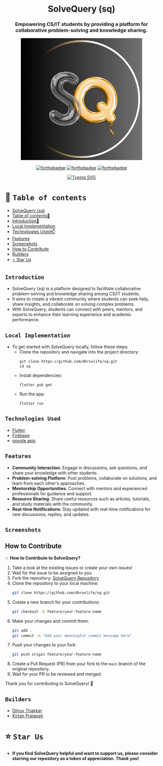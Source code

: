 <div align="center"> 

# SolveQuery (sq)


### Empowering CS/IT students by providing a platform for collaborative problem-solving and knowledge sharing.
 


<p align="center">
<img  width="400" height="400" src="https://raw.githubusercontent.com/dhruvlife/sq/main/assets/logos/sqlogo.png">
</p>

  
[![forthebadge](https://forthebadge.com/images/badges/built-by-developers.svg)](https://github.com/dhruvlife/sq) 
[![forthebadge](https://forthebadge.com/images/badges/built-with-love.svg)](https://github.com/dhruvlife/sq) 
[![forthebadge](https://forthebadge.com/images/badges/built-for-android.svg)](https://github.com/dhruvlife/sq)
  
  
 [![Typing SVG](https://readme-typing-svg.demolab.com?font=QUARTZO+&pause=1000&color=F72288&width=455&lines=Empowering+CS%2FIT+students+with+SolveQuery)](https://github.com/dhruvlife/sq)
 
 
</div>


# 🧭 `Table of contents`

- [SolveQuery (sq)](#solvequery-sq)
- [Table of contents🧭 ](#table-of-contents)
- [Introduction🚀](#introduction)
- [Local Implementation](#local-implementation)
- [Technologies Used📫](#technologies-used)
- [Features](#features)
- [Screenshots](#screenshots)
- [How to Contribute](#how-to-contribute)
- [Builders](#builders)
- [⭐️ Star Us](#-star-us)

## `Introduction`
<!--- <div align="center">
<img  width="100" height="120" align="center" src="https://user-images.githubusercontent.com/110530263/225117486-588eb822-df15-44c5-aa77-d6a955fa9002.png">
 </div> --->
 
- SolveQuery (sq) is a platform designed to facilitate collaborative problem-solving and knowledge sharing among CS/IT students.
- It aims to create a vibrant community where students can seek help, share insights, and collaborate on solving complex problems.
- With SolveQuery, students can connect with peers, mentors, and experts to enhance their learning experience and academic performance.

## `Local Implementation`
- To get started with SolveQuery locally, follow these steps:
  - Clone the repository and navigate into the project directory:
    ```
    git clone https://github.com/dhruvlife/sq.git
    cd sq
    ```
  - Install dependencies:
    ```
    flutter pub get
    ```
  - Run the app:
    ```
    flutter run
    ```

## `Technologies Used`
- [Flutter](https://flutter.dev/)
- [Firebase](https://firebase.google.com/)
- [google apis](https://cloud.google.com/)


## `Features`
- **Community Interaction**: Engage in discussions, ask questions, and share your knowledge with other students.
- **Problem-solving Platform**: Post problems, collaborate on solutions, and learn from each other's approaches.
- **Mentorship Opportunities**: Connect with mentors and experienced professionals for guidance and support.
- **Resource Sharing**: Share useful resources such as articles, tutorials, and study materials with the community.
- **Real-time Notifications**: Stay updated with real-time notifications for new discussions, replies, and updates.

## `Screenshots`

<!--- Include relevant screenshots of your app here -->

## How to Contribute
💥 **How to Contribute to SolveQuery?**

1. Take a look at the existing issues or create your own issues!
2. Wait for the issue to be assigned to you.
3. Fork the repository: [SolveQuery Repository](https://github.com/dhruvlife/sq)
4. Clone the repository to your local machine:
    ```bash
    git clone https://github.com/dhruvlife/sq.git
    ```
5. Create a new branch for your contributions:
    ```bash
    git checkout -b feature/your-feature-name
    ```
6. Make your changes and commit them:
    ```bash
    git add .
    git commit -m "Add your meaningful commit message here"
    ```
7. Push your changes to your fork:
    ```bash
    git push origin feature/your-feature-name
    ```
8. Create a Pull Request (PR) from your fork to the `main` branch of the original repository.
9. Wait for your PR to be reviewed and merged.

Thank you for contributing to SolveQuery! 🌟

## `Builders`

* [Dhruv Thakkar](https://github.com/dhruvlife)
* [Kirtan Prajapati](https://github.com/kirtan-prajapati)

# ⭐️ `Star Us`
- **If you find SolveQuery helpful and want to support us, please consider starring our repository as a token of appreciation. Thank you!**
